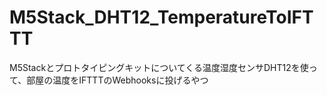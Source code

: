 # M5Stack_DHT12_TemperatureToIFTTT

M5Stackとプロトタイピングキットについてくる温度湿度センサDHT12を使って、部屋の温度をIFTTTのWebhooksに投げるやつ
